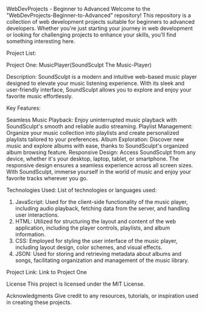 WebDevProjects - Beginner to Advanced
Welcome to the "WebDevProjects-Beginner-to-Advanced" repository! This repository is a collection of web development projects suitable for beginners to advanced developers. Whether you're just starting your journey in web development or looking for challenging projects to enhance your skills, you'll find something interesting here.

Project List:

Project One: MusicPlayer(SoundSculpt The Music-Player)

Description: SoundSculpt is a modern and intuitive web-based music player designed to elevate your music listening experience. With its sleek and user-friendly interface, SoundSculpt allows you to explore and enjoy your favorite music effortlessly.

Key Features:

Seamless Music Playback: Enjoy uninterrupted music playback with SoundSculpt's smooth and reliable audio streaming.
Playlist Management: Organize your music collection into playlists and create personalized playlists tailored to your preferences.
Album Exploration: Discover new music and explore albums with ease, thanks to SoundSculpt's organized album browsing feature.
Responsive Design: Access SoundSculpt from any device, whether it's your desktop, laptop, tablet, or smartphone. The responsive design ensures a seamless experience across all screen sizes.
With SoundSculpt, immerse yourself in the world of music and enjoy your favorite tracks wherever you go.

Technologies Used: List of technologies or languages used:
 1. JavaScript: Used for the client-side functionality of the music player, including audio playback, fetching data from the server, and handling user interactions.
 2. HTML: Utilized for structuring the layout and content of the web application, including the player controls, playlists, and album information.
 3. CSS: Employed for styling the user interface of the music player, including layout design, color schemes, and visual effects.
 4. JSON: Used for storing and retrieving metadata about albums and songs, facilitating organization and management of the music library.


Project Link: Link to Project One


License
This project is licensed under the MIT License.

Acknowledgments
Give credit to any resources, tutorials, or inspiration used in creating these projects.
